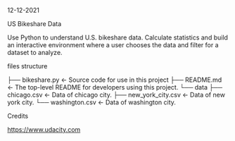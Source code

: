 12-12-2021

US Bikeshare Data

Use Python to understand U.S. bikeshare data.  Calculate statistics and build an interactive environment where a user chooses the data and filter for a dataset to analyze.

files structure

├── bikeshare.py            <- Source code for use in this project
├── README.md               <- The top-level README for developers using this project.
└── data
    ├── chicago.csv         <- Data of chicago city.
    ├── new_york_city.csv   <- Data of new york city.
    └── washington.csv      <- Data of washington city.

Credits

https://www.udacity.com
